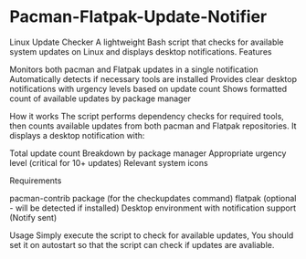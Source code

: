 # Pacman-Flatpak-Update-Notifier
Linux Update Checker
A lightweight Bash script that checks for available system updates on Linux and displays desktop notifications.
Features

Monitors both pacman and Flatpak updates in a single notification
Automatically detects if necessary tools are installed
Provides clear desktop notifications with urgency levels based on update count
Shows formatted count of available updates by package manager

How it works
The script performs dependency checks for required tools, then counts available updates from both pacman and Flatpak repositories. It displays a desktop notification with:

Total update count
Breakdown by package manager
Appropriate urgency level (critical for 10+ updates)
Relevant system icons

Requirements

pacman-contrib package (for the checkupdates command)
flatpak (optional - will be detected if installed)
Desktop environment with notification support (Notify sent)

Usage
Simply execute the script to check for available updates,
You should set it on autostart so that the script can check if updates are avaliable.
